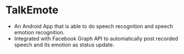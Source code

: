# TalkEmote
- An Android App that is able to do speech recognition and speech emotion recognition. 
- Integrated with Facebook Graph API to automatically post recorded speech and its emotion as status update. 
